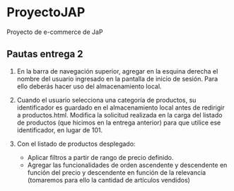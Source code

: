 # ProyectoJAP
Proyecto de e-commerce de JaP

## Pautas entrega 2
1. En la barra de navegación superior, agregar en la esquina derecha el nombre del usuario ingresado en la pantalla de inicio de sesión. 
Para ello deberás hacer uso del almacenamiento local.

2. Cuando el usuario selecciona una categoría de productos, su identificador es guardado en el almacenamiento local antes de redirigir a productos.html.
Modifica la solicitud realizada en la carga del listado de productos (que hicimos en la entrega anterior) para que utilice ese identificador, en lugar de 101.

3. Con el listado de productos desplegado: 
    - Aplicar filtros a partir de rango de precio definido.
    - Agregar las funcionalidades de orden ascendente y descendente en función del precio y descendente en función de la relevancia (tomaremos para ello la cantidad de artículos vendidos)

